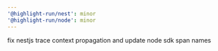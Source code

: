 ```yaml
---
'@highlight-run/nest': minor
'@highlight-run/node': minor
---
```


fix nestjs trace context propagation and update node sdk span names
